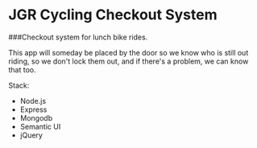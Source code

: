 JGR Cycling Checkout System
================

###Checkout system for lunch bike rides.  

This app will someday be placed by the door so we know who is still out riding, so we don't lock them out, and if there's a problem, we can know that too.

Stack:
- Node.js
- Express
- Mongodb
- Semantic UI
- jQuery
